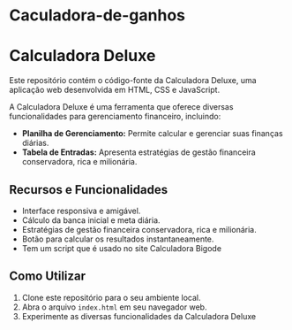 # Caculadora-de-ganhos

# Calculadora Deluxe

Este repositório contém o código-fonte da Calculadora Deluxe, uma aplicação web desenvolvida em HTML, CSS e JavaScript.

A Calculadora Deluxe é uma ferramenta que oferece diversas funcionalidades para gerenciamento financeiro, incluindo:

- **Planilha de Gerenciamento:** Permite calcular e gerenciar suas finanças diárias.
- **Tabela de Entradas:** Apresenta estratégias de gestão financeira conservadora, rica e milionária.

## Recursos e Funcionalidades

- Interface responsiva e amigável.
- Cálculo da banca inicial e meta diária.
- Estratégias de gestão financeira conservadora, rica e milionária.
- Botão para calcular os resultados instantaneamente.
- Tem um script que é usado no site Calculadora Bigode

## Como Utilizar

1. Clone este repositório para o seu ambiente local.
2. Abra o arquivo `index.html` em seu navegador web.
3. Experimente as diversas funcionalidades da Calculadora Deluxe

